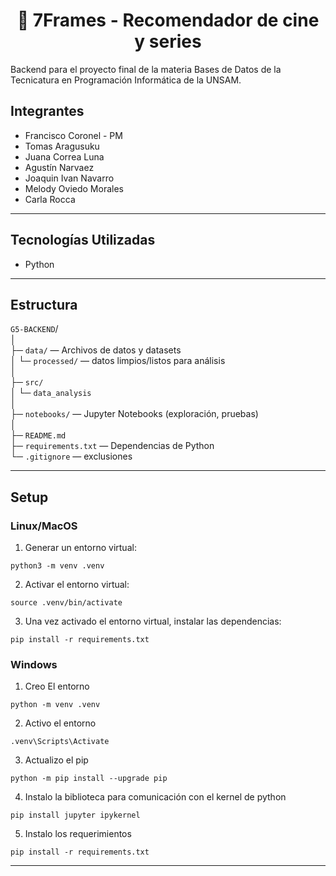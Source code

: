 # <center>🎥 7Frames  - Recomendador de cine y series     

Backend para el proyecto final de la materia Bases de Datos de la Tecnicatura en Programación Informática de la UNSAM.  

## Integrantes  
* Francisco Coronel - PM  
* Tomas Aragusuku
* Juana Correa Luna
* Agustín Narvaez
* Joaquin Ivan Navarro
* Melody Oviedo Morales
* Carla Rocca

---  
## Tecnologías Utilizadas
* Python

---
## Estructura
`G5-BACKEND`/  
│  
├─ `data/`                         — Archivos de datos y datasets  
│     └─ `processed/`                — datos limpios/listos para análisis  
│  
├─ `src/`  
│   └─ `data_analysis`  
│  
├─ `notebooks/`                    — Jupyter Notebooks (exploración, pruebas)  
│  
├─ `README.md`  
├─ `requirements.txt`              — Dependencias de Python    
└─ `.gitignore`                    — exclusiones  

---
## Setup
### Linux/MacOS  
1. Generar un entorno virtual:  
```
python3 -m venv .venv  
```
2. Activar el entorno virtual:  
```
source .venv/bin/activate  
```
3. Una vez activado el entorno virtual, instalar las dependencias:  
```
pip install -r requirements.txt  
```  

### Windows    
1. Creo El entorno  
```  
python -m venv .venv  
```  

2. Activo el entorno  
```
.venv\Scripts\Activate  
```

3. Actualizo el pip  
```
python -m pip install --upgrade pip  
```  
4. Instalo la biblioteca para comunicación con el kernel de python  
```
pip install jupyter ipykernel
```
5. Instalo los requerimientos  
```
pip install -r requirements.txt  
```

---